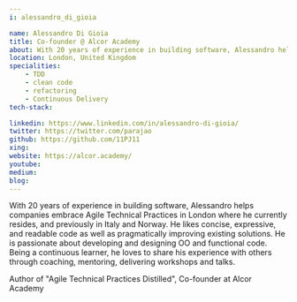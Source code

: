 ```yaml
---
i: alessandro_di_gioia

name: Alessandro Di Gioia
title: Co-founder @ Alcor Academy
about: With 20 years of experience in building software, Alessandro helps companies embrace Agile Technical Practices.
location: London, United Kingdom
specialities:
    - TDD
    - clean code
    - refactoring
    - Continuous Delivery
tech-stack: 

linkedin: https://www.linkedin.com/in/alessandro-di-gioia/
twitter: https://twitter.com/parajao
github: https://github.com/11PJ11
xing: 
website: https://alcor.academy/
youtube: 
medium: 
blog: 
---
```


With 20 years of experience in building software, Alessandro helps companies embrace Agile Technical Practices in London where he currently resides, and previously in Italy and Norway. He likes concise, expressive, and readable code as well as pragmatically improving existing solutions. He is passionate about developing and designing OO and functional code. Being a continuous learner, he loves to share his experience with others through coaching, mentoring, delivering workshops and talks.


Author of "Agile Technical Practices Distilled", Co-founder at Alcor Academy